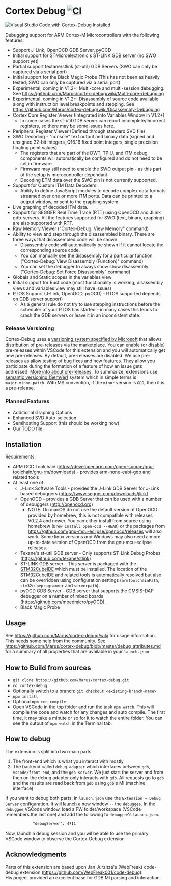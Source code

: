 # Cortex Debug [![CI](https://github.com/OptifySudarshanPatil/cortex-debug/actions/workflows/main.yaml/badge.svg)](https://github.com/OptifySudarshanPatil/cortex-debug/actions/workflows/main.yaml)

![Visual Studio Code with Cortex-Debug Installed](./images/vs-code-screenshot.png)

Debugging support for ARM Cortex-M Microcontrollers with the following features:

* Support J-Link, OpenOCD GDB Server, pyOCD
* Initial support for STMicroelectronic's ST-LINK GDB server (no SWO support yet)
* Partial support textane/stlink (st-util) GDB Servers (SWO can only be captured via a serial port)
* Initial support for the Black Magic Probe (This has not been as heavily tested; SWO can only be captured via a serial port)
* Experimental, coming in V1.2+: Multi-core and multi-session debugging. See https://github.com/Marus/cortex-debug/wiki/Multi-core-debugging
* Experimental, coming in V1.2+: Disassembly of source code available along with instruction level breakpoints and stepping. See https://github.com/Marus/cortex-debug/wiki/Disassembly-Debugging
* Cortex Core Register Viewer (Integrated into Variables Window in V1.2+)
    * In some cases the st-util GDB server can report incomplete/incorrect registers, so there may be some issues here.
* Peripheral Register Viewer (Defined through standard SVD file)
* SWO Decoding - "console" text output and binary data (signed and unsigned 32-bit integers, Q16.16 fixed point integers, single precision floating point values)
    * The registers that are part of the DWT, TPIU, and ITM debug components will automatically be configured and do not need to be set in firmware.
    * Firmware may still need to enable the SWO output pin - as this part of the setup is microcontroller dependant.
    * Decoding ETM data over the SWO pin is not currently supported.
* Support for Custom ITM Data Decoders:
    * Ability to define JavaScript modules to decode complex data formats streamed over one or more ITM ports. Data can be printed to a output window, or sent to the graphing system.
* Live graphing of decoded ITM data.
* Support for SEGGER Real Time Trace (RTT) using OpenOCD and JLink gdb-servers. All the features supported for SWO (text, binary, graphing) are also supported with RTT.
* Raw Memory Viewer ("Cortex-Debug: View Memory" command)
* Ability to view and step through the disassembled binary. There are three ways that disassembled code will be shown:
    * Disassembly code will automatically be shown if it cannot locate the corresponding source code.
    * You can manually see the disassembly for a particular function ("Cortex-Debug: View Disassembly (Function)" command)
    * You can set the debugger to always show show disassembly ("Cortex-Debug: Set Force Disassembly" command)
* Globals and Static scopes in the variables view
* Initial support for Rust code (most functionality is working; disassembly views and variables view may still have issues)
* RTOS Support (J-Link, OpenOCD, pyOCD) - RTOS supported depends on GDB server support)
    * As a general rule do not try to use stepping instructions before the scheduler of your RTOS has started - in many cases this tends to crash the GDB servers or leave it in an inconsistent state.

### Release Versioning
Cortex-Debug uses a [versioning system specified by Microsoft](https://code.visualstudio.com/updates/v1_63#_pre-release-extensions) that allows distribution of pre-releases via the marketplace. You can enable (or disable) pre-releases within VSCode for this extension and you will automatically get new pre-releases. By default, pre-releases are disabled. We use pre-releases as allow testing of bug fixes and new features. They allow you participate during the formation of a feature of how an issue gets addressed. [More info about pre-releases](https://code.visualstudio.com/api/working-with-extensions/publishing-extension#prerelease-extensions). To summarize, extensions use [semantic versioning (SemVer)](https://semver.org/) system which in simple terms is `major.minor.patch`. With MS convention, if the `minor` version is `ODD`, then it is a pre-release.

### Planned Features

* Additional Graphing Options
* Enhanced SVD Auto-selection
* Semihosting Support (this should be working now)
* [Our TODO file](https://github.com/Marus/cortex-debug/blob/master/TODO.md) 

## Installation

Requirements:

* ARM GCC Toolchain (https://developer.arm.com/open-source/gnu-toolchain/gnu-rm/downloads) - provides arm-none-eabi-gdb and related tools
* At least one of:
    * J-Link Software Tools - provides the J-Link GDB Server for J-Link based debuggers (https://www.segger.com/downloads/jlink)
    * OpenOCD - provides a GDB Server that can be used with a number of debuggers (http://openocd.org)
        * NOTE: On macOS do not use the default version of OpenOCD provided by homebrew, this is not compatible with releases V0.2.4 and newer. You can either install from source using homebrew (`brew install open-ocd --HEAD`) or the packages from https://github.com/gnu-mcu-eclipse/openocd/releases will also work. Some linux versions and Windows may also need a more up-to-date version of OpenOCD from the gnu-mcu-eclipse releases.
    * Texane's st-util GDB server - Only supports ST-Link Debug Probes (https://github.com/texane/stlink)
    * ST-LINK GDB server - This server is packaged with the [STM32CubeIDE](https://www.st.com/en/development-tools/stm32cubeide.html) which must be installed. The location of the STM32CubeIDE and related tools is automatically resolved but also can be overridden using configuration settings (`armToolchainPath`, `stm32cubeprogrammer` and `serverpath`).
    * pyOCD GDB Server - GDB server that supports the CMSIS-DAP debugger on a number of mbed boards (https://github.com/mbedmicro/pyOCD)
    * Black Magic Probe

## Usage

See https://github.com/Marus/cortex-debug/wiki for usage information. This needs some help from the community. See https://github.com/Marus/cortex-debug/blob/master/debug_attributes.md for a summary of all properties that are available in your `launch.json`

## How to Build from sources
* `git clone https://github.com/Marus/cortex-debug.git`
* `cd cortex-debug`
* Optionally switch to a branch: `git checkout <existing-branch-name>`
* `npm install`
* Optional `npm run compile`
* Open VSCode in the top folder and run the task `npm watch`. This will compile the code and watch for any changes and auto compile. The first time, it may take a minute or so for it to watch the entire folder. You can see the output of `npm watch` in the Terminal tab.

## How to debug
The extension is split into two main parts.
1) The front-end which is what you interact with mostly
2) The backend called `debug adapter` which interfaces between `gdb`, `vscode/front-end`, and the `gdb-server`. We just start the server and from then on the debug adapter only interacts with `gdb`. All requests go to `gdb` and the results are read back from `gdb` using `gdb`'s MI (machine interface)

If you want to debug both parts, in `launch.json` use the `Extension + Debug Server` configuration. It will launch a new window -- the `debuggee`. In the `debuggee` VSCode window, load a FW folder/workspace (VSCode remembers the last one) and add the following to `debuggee`'s `launch.json`.
```
            "debugServer": 4711
```
Now, launch a debug session and you wil be able to use the primary VSCode window to observe the Cortex-Debug extension


## Acknowledgments

Parts of this extension are based upon Jan Jurzitza's (WebFreak) code-debug extension (https://github.com/WebFreak001/code-debug).<br>
His project provided an excellent base for GDB MI parsing and interaction.
